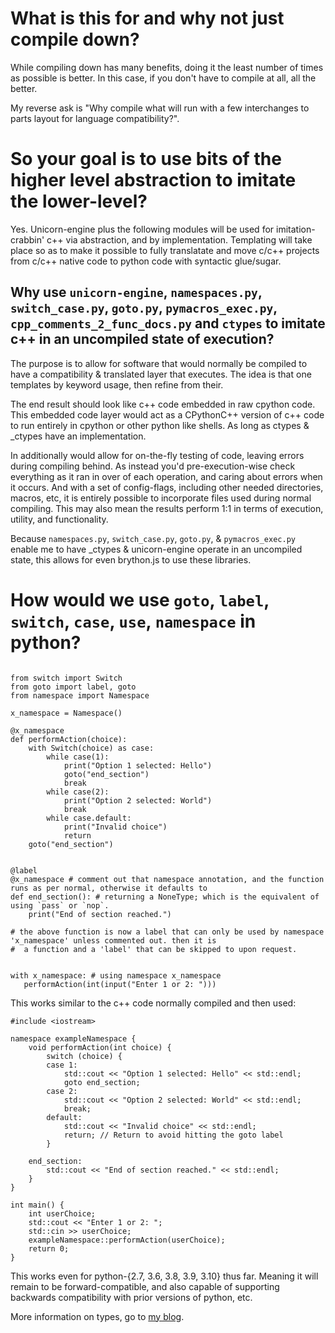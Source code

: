 # What is this for and why not just compile down?

While compiling down has many benefits, doing it the least number of times as possible is better. In this case, if you don't have to compile at all, all the better.

My reverse ask is "Why compile what will run with a few interchanges to parts layout for language compatibility?".

# So your goal is to use bits of the higher level abstraction to imitate the lower-level?

Yes. Unicorn-engine plus the following modules will be used for imitation-crabbin' c++ via abstraction, and by implementation. Templating will take place so as to make it possible to fully translatate and move
 c/c++ projects from c/c++ native code to python code with syntactic glue/sugar.

## Why use `unicorn-engine`, `namespaces.py`, `switch_case.py`, `goto.py`, `pymacros_exec.py`, `cpp_comments_2_func_docs.py` and `ctypes` to imitate c++ in an uncompiled state of execution?

The purpose is to allow for software that would normally be compiled to have a compatibility & translated layer that executes. The idea is that one templates by keyword usage, then refine from their.

The end result should look like c++ code embedded in raw cpython code. This embedded code layer would act as a CPythonC++ version of c++ code to run entirely in cpython or other python like shells. As long as ctypes & _ctypes
 have an implementation.

In additionally would allow for on-the-fly testing of code, leaving errors during compiling behind. As instead you'd pre-execution-wise check everything as it ran in over of each operation, and caring about errors when it
 occurs. And with a set of config-flags, including other needed directories, macros, etc, it is entirely possible to incorporate files used during normal compiling.
This may also mean the results perform 1:1 in terms of execution, utility, and functionality.

Because `namespaces.py`, `switch_case.py`, `goto.py`, & `pymacros_exec.py` enable me to have _ctypes & unicorn-engine operate in an uncompiled state, this allows for even brython.js to use these libraries.

# How would we use `goto`, `label`, `switch`, `case`, `use`, `namespace` in python?

```

from switch import Switch
from goto import label, goto
from namespace import Namespace

x_namespace = Namespace()

@x_namespace
def performAction(choice):
    with Switch(choice) as case:
        while case(1):
            print("Option 1 selected: Hello")
            goto("end_section")
            break
        while case(2):
            print("Option 2 selected: World")
            break
        while case.default:
            print("Invalid choice")
            return
    goto("end_section")


@label
@x_namespace # comment out that namespace annotation, and the function runs as per normal, otherwise it defaults to
def end_section(): # returning a NoneType; which is the equivalent of using `pass` or `nop`.
    print("End of section reached.")

# the above function is now a label that can only be used by namespace 'x_namespace' unless commented out. then it is
#  a function and a 'label' that can be skipped to upon request.


with x_namespace: # using namespace x_namespace
   performAction(int(input("Enter 1 or 2: ")))

```

This works similar to the c++ code normally compiled and then used:

```
#include <iostream>

namespace exampleNamespace {
    void performAction(int choice) {
        switch (choice) {
        case 1:
            std::cout << "Option 1 selected: Hello" << std::endl;
            goto end_section;
        case 2:
            std::cout << "Option 2 selected: World" << std::endl;
            break;
        default:
            std::cout << "Invalid choice" << std::endl;
            return; // Return to avoid hitting the goto label
        }

    end_section:
        std::cout << "End of section reached." << std::endl;
    }
}

int main() {
    int userChoice;
    std::cout << "Enter 1 or 2: ";
    std::cin >> userChoice;
    exampleNamespace::performAction(userChoice);
    return 0;
}
```

This works even for python-{2.7, 3.6, 3.8, 3.9, 3.10} thus far. Meaning it will remain to be forward-compatible, and also capable of supporting backwards compatibility with prior versions of python, etc.

More information on types, go to [my blog](https://brython-fly.blogspot.com/2024/10/when-translating-from-c-to-python-make.html).
